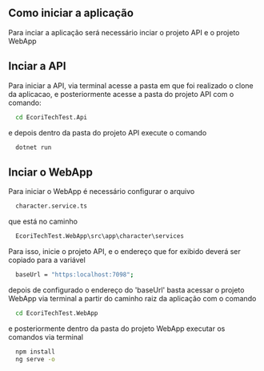 
## Como iniciar a aplicação

Para inciar a aplicação será necessário inciar o projeto API e o projeto WebApp

## Inciar a API

Para iniciar a API, via terminal acesse a pasta em que foi realizado o clone da aplicacao, e posteriormente acesse a pasta do projeto API com o comando:
```bash
  cd EcoriTechTest.Api
```

e depois dentro da pasta do projeto API execute o comando 
    
```bash
  dotnet run
```

## Inciar o WebApp

Para iniciar o WebApp é necessário configurar o arquivo

```bash
  character.service.ts
```
que está no caminho

```bash
  EcoriTechTest.WebApp\src\app\character\services
```
Para isso, inicie o projeto API, e o endereço que for exibido deverá ser copiado para a variável

```bash
  baseUrl = "https:localhost:7098";
```

depois de configurado o endereço do 'baseUrl' basta acessar o projeto WebApp via terminal a partir do caminho raiz da aplicação com o comando

```bash
  cd EcoriTechTest.WebApp
```

e posteriormente dentro da pasta do projeto WebApp executar os comandos via terminal

```bash
  npm install
  ng serve -o
```